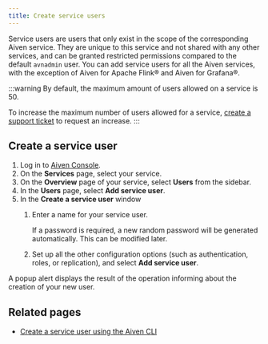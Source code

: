 ```yaml
---
title: Create service users
---
```


Service users are users that only exist in the scope of the
corresponding Aiven service. They are unique to this service and not
shared with any other services, and can be granted restricted
permissions compared to the default `avnadmin` user. You can add service
users for all the Aiven services, with the exception of Aiven for Apache
Flink® and Aiven for Grafana®.

:::warning
By default, the maximum amount of users allowed on a service is 50.

To increase the maximum number of users allowed for a service,
[create a support ticket](/docs/platform/howto/project-support-center) to request an increase.
:::

## Create a service user

1.  Log in to [Aiven Console](https://console.aiven.io/).
1.  On the **Services** page, select your service.
1.  On the **Overview** page of your service, select **Users** from the
    sidebar.
1.  In the **Users** page, select **Add service user**.
1.  In the **Create a service user** window
    1.  Enter a name for your service user.

        If a password is required, a new random password will be
        generated automatically. This can be modified later.

    1.  Set up all the other configuration options (such as
        authentication, roles, or replication), and select **Add service
        user**.

A popup alert displays the result of the operation informing about the
creation of your new user.

## Related pages

- [Create a service user using the Aiven CLI](/docs/tools/cli/service/user#avn-service-user-create)
